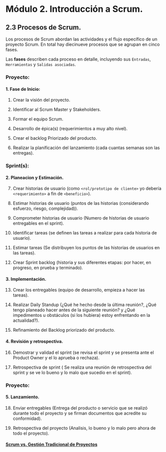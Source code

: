 # Módulo 2. Introducción a Scrum.

## 2.3 Procesos de Scrum.

Los procesos de Scrum abordan las actividades y el flujo específico de un proyecto Scrum. En total hay diecinueve procesos que se agrupan en cinco fases.

Las __fases__ describen cada proceso en detalle, incluyendo sus `Entradas`, `Herramientas` y `Salidas asociadas`.

### Proyecto:

#### 1. Fase de Inicio:

 1) Crear la visión del proyecto.
 
 2) Identificar al Scrum Master y Stakeholders.
 
 3) Formar el equipo Scrum.
 
 4) Desarrollo de épica(s) (requerimientos a muy alto nivel).
 
 5) Crear el backlog Priorizado del producto.
 
 6) Realizar la planificación del lanzamiento (cada cuantas semanas son las entregas).
			
### Sprint(s):

#### 2. Planeacion y Estimación.

 7) Crear historias de usuario (como `<rol/prototipo de cliente>` yo debería `<requerimiento>` a fin de `<beneficio>`).
 
 8) Estimar historias de usuario (puntos de las historias (considerando esfuerzo, riesgo, complejidad)).
 
 9) Comprometer historias de usuario (Numero de historias de usuario entregables en el sprint).
 
 10) Identificar tareas (se definen las tareas a realizar para cada historia de usuario).
 
 11) Estimar tareas (Se distribuyen los puntos de las historias de usuarios en las tareas).
 
 12) Crear Sprint backlog (historia y sus diferentes etapas: por hacer, en progreso, en prueba y terminado).
			
#### 3. Implementación.
	
 13) Crear los entregables (equipo de desarrollo, empieza a hacer las tareas).
 
 14) Realizar Daily Standup (¿Qué he hecho desde la última reunión?, ¿Qué tengo planeado hacer antes de la siguiente reunión? y ¿Qué impedimentos u obstáculos (si los hubiera)   estoy enfrentando en la actualidad?).
 
 15) Refinamiento del Backlog priorizado del producto.
			
#### 4. Revisión y retrospectiva.
	
 16) Demostrar y validad el sprint (se revisa el sprint y se presenta ante el Product Owner y el lo aprueba o rechaza).
 
 17) Retrospectiva de sprint ( Se realiza una reunión de retrospectiva del sprint y se ve lo bueno y lo malo que sucedio en el sprint).

### Proyecto:

#### 5. Lanzamiento.
	
 18) Enviar entregables (Entrega del producto o servicio que se realizó durante todo el proyecto y se firman documentos que acredite su conformidad).
 
 19) Retrospectiva del proyecto (Analisis, lo bueno y lo malo pero ahora de todo el proyecto).


#### [__Scrum vs. Gestión Tradicional de Proyectos__](04_module2.md)
